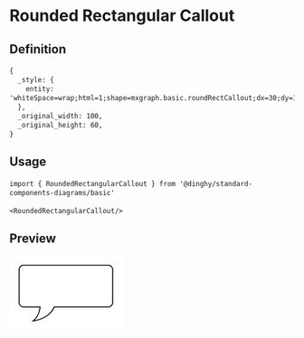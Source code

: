 # Rounded Rectangular Callout

## Definition

```
{
  _style: { 
    entity: 'whiteSpace=wrap;html=1;shape=mxgraph.basic.roundRectCallout;dx=30;dy=15;size=5;boundedLbl=1;',
  },
  _original_width: 100,
  _original_height: 60,
}
```

## Usage

```
import { RoundedRectangularCallout } from '@dinghy/standard-components-diagrams/basic'

<RoundedRectangularCallout/>
```

## Preview

<img src="./rounded-rectangular-callout.png" width="200"/>
